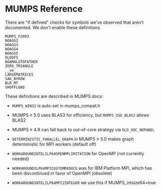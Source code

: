 # MUMPS Reference

There are "if defined" checks for symbols we've observed that aren't documented. We don't enable these definitions.

```
MUMPS_F2003
NOAGG2
NOAGG3
NOAGG4
NOAGG5
OLDDFS
NOAMALGTOFATHER
ZERO_TRIANGLE
__ve__
LARGEMATRICES
SAK_BYROW
BLR_MT
VHOFFLOAD
```

These definitions are described in MUMPS docs:

* `MUMPS_WIN32` is auto-set in mumps_compat.h
* MUMPS &ge; 5.0 uses BLAS3 for efficiency, but `MUMPS_USE_BLAS2` allows BLAS2
* MUMPS &ge; 4.9 can fall back to out-of-core strategy via `OLD_OOC_NOPANEL`
* `DETERMINISTIC_PARALLEL_GRAPH` in MUMPS &ge; 5.0 makes graph deterministic for MPI workers (default off)

* `WORKAROUNDINTELILP64OPENMPLIMITATION` for OpenMP (not currently needed)
* `WORKAROUNDILP64MPICUSTOMREDUCE` was for IBM Platform MPI, which has been discontinued in favor of OpenMPI (obsolete)
* `WORKAROUNDINTELILP64MPI2INTEGER` we use this if MUMPS_intsize64=true
